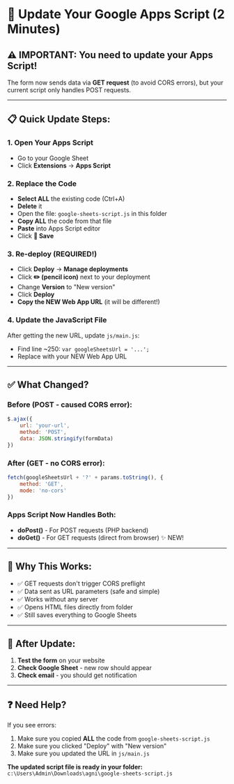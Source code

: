 # 🔄 Update Your Google Apps Script (2 Minutes)

## ⚠️ IMPORTANT: You need to update your Apps Script!

The form now sends data via **GET request** (to avoid CORS errors), but your current script only handles POST requests.

---

## 📋 Quick Update Steps:

### 1. Open Your Apps Script
- Go to your Google Sheet
- Click **Extensions** → **Apps Script**

### 2. Replace the Code
- **Select ALL** the existing code (Ctrl+A)
- **Delete** it
- Open the file: `google-sheets-script.js` in this folder
- **Copy ALL** the code from that file
- **Paste** into Apps Script editor
- Click **💾 Save**

### 3. Re-deploy (REQUIRED!)
- Click **Deploy** → **Manage deployments**
- Click **✏️ (pencil icon)** next to your deployment
- Change **Version** to "New version"
- Click **Deploy**
- **Copy the NEW Web App URL** (it will be different!)

### 4. Update the JavaScript File
After getting the new URL, update `js/main.js`:
- Find line ~250: `var googleSheetsUrl = '...';`
- Replace with your NEW Web App URL

---

## ✅ What Changed?

### Before (POST - caused CORS error):
```javascript
$.ajax({
    url: 'your-url',
    method: 'POST',
    data: JSON.stringify(formData)
})
```

### After (GET - no CORS error):
```javascript
fetch(googleSheetsUrl + '?' + params.toString(), {
    method: 'GET',
    mode: 'no-cors'
})
```

### Apps Script Now Handles Both:
- **doPost()** - For POST requests (PHP backend)
- **doGet()** - For GET requests (direct from browser) ✨ NEW!

---

## 🎯 Why This Works:

- ✅ GET requests don't trigger CORS preflight
- ✅ Data sent as URL parameters (safe and simple)
- ✅ Works without any server
- ✅ Opens HTML files directly from folder
- ✅ Still saves everything to Google Sheets

---

## 🚀 After Update:

1. **Test the form** on your website
2. **Check Google Sheet** - new row should appear
3. **Check email** - you should get notification

---

## ❓ Need Help?

If you see errors:
1. Make sure you copied **ALL** the code from `google-sheets-script.js`
2. Make sure you clicked "Deploy" with "New version"
3. Make sure you updated the URL in `js/main.js`

**The updated script file is ready in your folder:**
`c:\Users\Admin\Downloads\agni\google-sheets-script.js`
